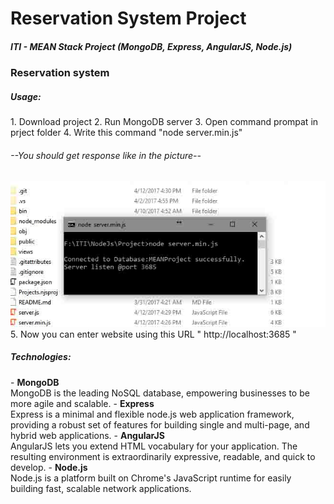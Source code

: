 ﻿# Reservation System Project
<h5>ITI - MEAN Stack Project (MongoDB, Express, AngularJS, Node.js)</h5>
<h3>Reservation system</h3>

<h5>Usage:</h5>
1. Download project
2. Run MongoDB server
3. Open command prompat in prject folder
4. Write this command "node server.min.js"
<h6>--You should get response like in the picture--</h6>
<img src="public/images/screen1.jpg" />
5. Now you can enter website using this URL " http://localhost:3685 "

<h5>Technologies:</h5>
- <b>MongoDB</b><br/> MongoDB is the leading NoSQL database, empowering businesses to be more agile and scalable.
- <b>Express</b><br/> Express is a minimal and flexible node.js web application framework, providing a robust set of features for building single and multi-page, and hybrid web applications.
- <b>AngularJS</b><br/> AngularJS lets you extend HTML vocabulary for your application. The resulting environment is extraordinarily expressive, readable, and quick to develop.
- <b>Node.js</b><br/> Node.js is a platform built on Chrome's JavaScript runtime for easily building fast, scalable network applications.